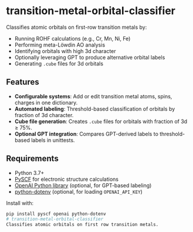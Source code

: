 # transition-metal-orbital-classifier

Classifies atomic orbitals on first-row transition metals by:
- Running ROHF calculations (e.g., Cr, Mn, Ni, Fe)
- Performing meta-Löwdin AO analysis
- Identifying orbitals with high 3d character
- Optionally leveraging GPT to produce alternative orbital labels
- Generating `.cube` files for 3d orbitals

## Features
- **Configurable systems**: Add or edit transition metal atoms, spins, charges in one dictionary.
- **Automated labeling**: Threshold-based classification of orbitals by fraction of 3d character.
- **Cube file generation**: Creates `.cube` files for orbitals with fraction of 3d ≥ 75%.
- **Optional GPT integration**: Compares GPT-derived labels to threshold-based labels in unittests.

## Requirements
- Python 3.7+
- [PySCF](https://pyscf.org) for electronic structure calculations
- [OpenAI Python library](https://github.com/openai/openai) (optional, for GPT-based labeling)
- [python-dotenv](https://github.com/theskumar/python-dotenv) (optional, for loading `OPENAI_API_KEY`)

Install with:
```bash
pip install pyscf openai python-dotenv
# transition-metal-orbital-classifier
Classifies atomic orbitals on first row transition metals. 
